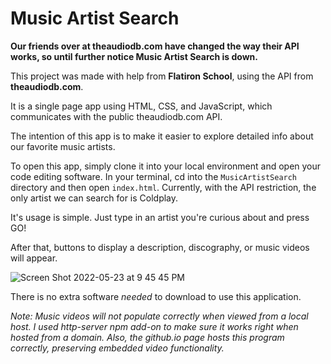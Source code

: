 # Music Artist Search

**Our friends over at theaudiodb.com have changed the way their API works, so until further notice Music Artist Search is down.**

This project was made with help from **Flatiron School**, using the API from **theaudiodb.com**.

It is a single page app using HTML, CSS, and JavaScript, which communicates with the public theaudiodb.com API.

The intention of this app is to make it easier to explore detailed info about our favorite music artists.

To open this app, simply clone it into your local environment and open your code editing software. In your terminal, cd into the `MusicArtistSearch` directory and then open `index.html`. Currently, with the API restriction, the only artist we can search for is Coldplay.

It's usage is simple. Just type in an artist you're curious about and press GO!

After that, buttons to display a description, discography, or music videos will appear.

![Screen Shot 2022-05-23 at 9 45 45 PM](https://user-images.githubusercontent.com/93106753/169943052-65c59334-6dc0-42f3-8ce6-b84cb22da80c.png)

There is no extra software *needed* to download to use this application.


*Note: Music videos will not populate correctly when viewed from a local host. 
I used http-server npm add-on to make sure it works right when hosted from a domain.
Also, the github.io page hosts this program correctly, preserving embedded video functionality.* 

